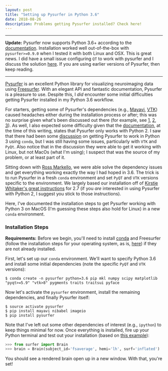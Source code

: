 ```yaml
---
layout: post
title: "Setting up Pysurfer in Python 3.6"
date: 2018-08-26
description: Problems getting Pysurfer installed? Check here!
---
```


---
**Update:** Pysurfer now supports Python 3.6+ according to the [documentation](http://pysurfer.github.io/install.html). Installation worked well out-of-the-box with `pysurfer>=0.9.0` when I tested it with both Linux and OSX. This is great news. I did have a small issue configuring `QT` to work with pysurfer and I discuss the solution [here](https://github.com/nipy/PySurfer/issues/262#issuecomment-467574981). If you are using earlier versions of Pysurfer, then keep reading.

---

[Pysurfer](http://pysurfer.github.io) is an excellent Python library for visualizing neuroimaging data using [Freesurfer](https://surfer.nmr.mgh.harvard.edu). With an elegant API and fantastic documentation, Pysurfer is a pleasure to use. Despite this, I _did_ encounter some initial difficulties getting Pysurfer installed in my Python 3.6 workflow.

For starters, getting some of Pysurfer's dependencies (e.g., [Mayavi](http://docs.enthought.com/mayavi/mayavi/index.html), [VTK](https://www.vtk.org/)) caused headaches either during the installation process or after; this was no surprise given what's been discussed out there (for example, see [1](https://github.com/enthought/mayavi/issues/625), [2](https://stackoverflow.com/questions/45100010/conflict-while-installing-mayavi-into-anaconda), [3](http://bluesimplex.com/2017/02/04/installing_mayavi_with_python_3.html)). As well, I also expected some difficulty given that the [documentation](http://pysurfer.github.io/install.html), at the time of this writing, states that Pysurfer only works with Python 2. I saw that there had been some [discussion](https://github.com/nipy/PySurfer/issues/217) on getting Pysurfer to work in Python 3 using `conda`, but I was still having some issues, particularly with `VTK` and `PyQt`. Also notice that in the discussion they were able to get it working with Linux, but not MacOs (what I'm using); I suspect that was the source of my problem, or at least part of it.

Sitting down with [Ross Markello](https://twitter.com/rossdavism), we were able solve the dependency issues and get everything working exactly the way I had hoped in 3.6. The trick is to run Pysurfer in a fresh `conda` environment and set `PyQT` and `VTK` versions specific to the environment. We largely based our installation off of [Kirstie Whitaker's great instructions](https://github.com/KirstieJane/DESCRIBING_DATA/wiki/Making-Surface-Plots-with-Pysurfer) for 2.7 (if you _are_ interested in using Pysurfer with Python 2, I suggest you stick to those instructions).

Here, I've documented the installation steps to get Pysurfer working with Python 3 on MacOS (I'm guessing these steps also hold for Linux) in a new `conda` environment.


### Installation Steps
**Requirements:** Before we begin, you'll need to install [conda](https://conda.io/docs/) and Freesurfer (follow the installation steps for your operating system, as is, [here](https://surfer.nmr.mgh.harvard.edu/fswiki/DownloadAndInstall)) if they are not already installed.

First, let's set up our `conda` environment. We'll want to specify Python 3.6 and install some initial dependencies (note the specific `PyQT` and `VTK` versions):

```
$ conda create -n pysurfer python=3.6 pip mkl numpy scipy matplotlib "pyqt>=5.9" "vtk>8" pygments traits traitsui pyface
```

Now let's activate the `pysurfer` environment, install the remaining dependencies, and finally Pysurfer itself:

```
$ source activate pysurfer
$ pip install mayavi nibabel imageio
$ pip install pysurfer
```

Note that I've left out some other dependencies of interest (e.g., `ipython`) to keep things minimal for now. Once everything is installed, fire up your Python terminal and test out your installation (based on [this example](http://pysurfer.github.io/auto_examples/plot_basics.html#sphx-glr-auto-examples-plot-basics-py)):

```python
>>> from surfer import Brain
>>> brain = Brain(subject_id='fsaverage', hemi='lh', surf='inflated')
```

You should see a rendered brain open up in a new window. With that, you're set!